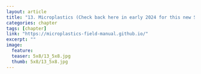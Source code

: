 ```yaml
---
layout: article
title: "13. Microplastics (Check back here in early 2024 for this new SOP)"
categories: chapter
tags: [chapter]
link: "https://microplastics-field-manual.github.io/"
excerpt: ""
image:
  feature: 
  teaser: 5x8/13_5x8.jpg
  thumb: 5x8/13_5x8.jpg
---
```

